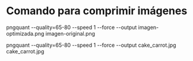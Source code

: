 # Comando para comprimir imágenes

pngquant --quality=65-80 --speed 1 --force --output imagen-optimizada.png imagen-original.png


pngquant --quality=65-80 --speed 1 --force --output cake_carrot.jpg cake_carrot.jpg
